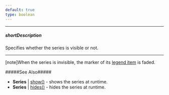 ```yaml
---
default: true
type: boolean
---
```

---
##### shortDescription
Specifies whether the series is visible or not.

---
[note]When the series is invisible, the marker of its [legend item](/concepts/20%20Data%20Visualization/10%20Charts/10%20Chart%20Elements/120%20Legend.md '/Documentation/Guide/Data_Visualization/Charts/Chart_Elements/#Legend') is faded.

#####See Also#####
- **Series** | [show()](/api-reference/20%20Data%20Visualization%20Widgets/BaseChart/7%20Chart%20Elements/Series/3%20Methods/show().md '/Documentation/ApiReference/Data_Visualization_Widgets/dxChart/Chart_Elements/Series/Methods/#show') - shows the series at runtime.
- **Series** | [hides()](/api-reference/20%20Data%20Visualization%20Widgets/10%20dxChart/7%20Chart%20Elements/Series/3%20Methods/hide().md '/Documentation/ApiReference/Data_Visualization_Widgets/dxChart/Chart_Elements/Series/Methods/#hide') - hides the series at runtime.